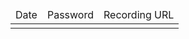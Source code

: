 <table>
<thead>
<tr>
<td>Date</td>
<td>Password</td>
<td>Recording URL</td>
</tr>
</thead>
<tbody>

<tr>
<td></td>
<td></td>
<td><a href=""></a></td>
</tr>
